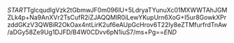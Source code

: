 $START$TglcqudIgVzk2tGbmwJF0m096lU+5LdryaTYunuXc01MXWWTAhJGMZLk4p+Na9AnXVr2TsCufR2iZJAQQMlR0iLewYKupUrn6XoG+I5ur8GowkXPrzddGKzV3QWBiR2OkOax4ntLirK2uf6eAUpGcHrov6T22Iy8eZTMfurfrdTnAw/aDGy58Ze9Ug1DJFD/B4W0CDvv6pN1iuS7/ms+Pg==$END$
